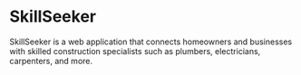 # SkillSeeker
SkillSeeker is a web application that connects homeowners and businesses with skilled construction specialists such as plumbers, electricians, carpenters, and more.
